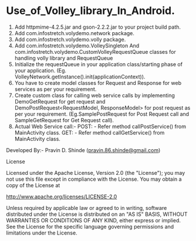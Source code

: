 # Use_of_Volley_library_In_Android.


1. Add httpmime-4.2.5.jar and gson-2.2.2.jar to your project build path.
2. Add com.infostretch.volydemo.network package.
3. Add com.infostretch.volydemo.volly package.
4. Add com.infostretch.volydemo.VolleySingleton And 
com.infostretch.volydemo.CustomVolleyRequestQueue classes for handling volly library and 
RequestQueue
5. Initialize the requestQueue in your application class/starting phase of your application.
    (Eg. VolleyNetwork.getInstance().init(applicationContext)).
6. You have to create model classes for Request and Response for web services as per your         requirement.
7. Create custom class for calling web service calls by implementing DemoGetRequest<ResponseModel> for get request and DemoPostRequest<RequestModel, ResponseModel> for post request as per your requirement. 
(Eg.SamplePostRequest for Post Request call and SampleGetRequest for Get Request call).
8.  Actual Web Service call:-
     POST: - Refer method callPostService() from MainActivity class.
     GET: - Refer method callGetService() from MainActivity class.

Developed By:- Pravin D. Shinde (pravin.86.shinde@gmail.com)



License

Licensed under the Apache License, Version 2.0 (the "License");
you may not use this file except in compliance with the License.
You may obtain a copy of the License at

   http://www.apache.org/licenses/LICENSE-2.0

Unless required by applicable law or agreed to in writing, software
distributed under the License is distributed on an "AS IS" BASIS,
WITHOUT WARRANTIES OR CONDITIONS OF ANY KIND, either express or implied.
See the License for the specific language governing permissions and
limitations under the License.
